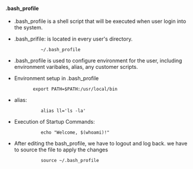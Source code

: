 #### .bash_profile
- .bash_profile is a shell script that  will be executed when user login into the system.
- .bash_prifile: is located in every user's directory.

                ~/.bash_profile
- .bash_profile is used to configure environment for the user, including environment varibales, alias, any customer scripts.
- Environment setup in .bash_profile  
             
             export PATH=$PATH:/usr/local/bin
- alias: 

                alias ll='ls -la'
- Execution of Startup Commands: 
      
                echo "Welcome, $(whoami)!"

- After editing the bash_profile, we have to logout and log back. we have to source the file to apply the changes

                source ~/.bash_profile